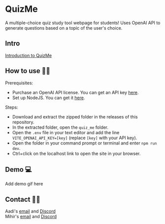 QuizMe
=======
A multiple-choice quiz study tool webpage for students! Uses OpenAI API to generate questions based on a topic of the user's choice.

## Intro
[Introduction to QuizMe](https://docs.google.com/presentation/d/1DaupiFZ58PN0DLEnLjbAz0H3h4H9Oja3N7_ihedbZss/edit?usp=sharing)


## How to use 🧑‍🎓

Prerequisites:
- Purchase an OpenAI API license. You can get an API key [here](https://platform.openai.com/).
- Set up NodeJS. You can get it [here](https://nodejs.org/en/download).

Steps:
- Download and extract the zipped folder in the releases of this repository.
- In the extracted folder, open the `quiz_me` folder.
- Open the `.env` file in your text editor and add the line `VITE_OPENAI_API_KEY=[key]` (replace `[key]` with your API key).
- Open the folder in your command prompt or terminal and enter `npm run dev`.
- Ctrl+click on the localhost link to open the site in your browser.


## Demo 💻
Add demo gif here

## Contact 👨‍💻
Aadi's [email](mailto:aadibhat09@gmail.com) and [Discord](https://discordapp.com/users/779065933029310474)<br>
Mihir's [email](mailto:mihirnbapat@gmail.com) and [Discord](https://discordapp.com/users/693514463093063780)
